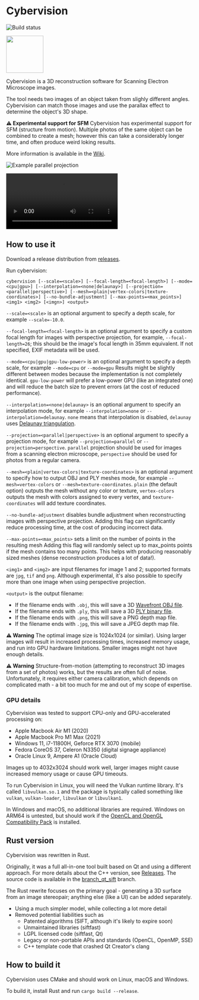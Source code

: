 # Cybervision

![Build status](https://github.com/zlogic/cybervision/actions/workflows/cargo-build.yml/badge.svg)

<img src="https://raw.githubusercontent.com/wiki/zlogic/cybervision/Cybervision.svg" width="100"/>

Cybervision is a 3D reconstruction software for Scanning Electron Microscope images.

The tool needs two images of an object taken from slighly different angles.
Cybervision can match those images and use the parallax effect to determine the object's 3D shape.

**⚠️  Experimental support for SFM** Cybervision has experimental support for SFM (structure from motion).
Multiple photos of the same object can be combined to create a mesh; however this can take a considerably longer time, and often produce weird loking results.

More information is available in the [Wiki](https://github.com/zlogic/cybervision/wiki).

![Example parallel projection](https://raw.githubusercontent.com/wiki/zlogic/cybervision/Explanation/03_mesh_small.png)

![Example perspective projection](https://raw.githubusercontent.com/wiki/zlogic/cybervision/Examples/Photos/photo6.mov)

## How to use it

Download a release distribution from [releases](/zlogic/cybervision/releases).

Run cybervision:

```shell
cybervision [--scale=<scale>] [--focal-length=<focal-length>] [--mode=<cpu|gpu>] [--interpolation=<none|delaunay>] [--projection=<parallel|perspective>] [--mesh=<plain|vertex-colors|texture-coordinates>] [--no-bundle-adjustment] [--max-points=<max_points>] <img1> <img2> [<imgn>] <output>
```

`--scale=<scale>` is an optional argument to specify a depth scale, for example `--scale=-10.0`.

`--focal-length=<focal-length>` is an optional argument to specify a custom focal length for images with perspective projection, for example, `--focal-length=26`;
this should be the image's focal length in 35mm equivalent.
If not specified, EXIF metadata will be used.

`--mode=<cpu|gpu|gpu-low-power>` is an optional argument to specify a depth scale, for example `--mode=cpu` or `--mode=gpu`
 Results might be slightly different between modes because the implementation is not completely identical.
 `gpu-low-power` will prefer a low-power GPU (like an integrated one) and will reduce the batch size to prevent errors (at the cost of reduced performance).

`--interpolation=<none|delaunay>` is an optional argument to specify an interpolation mode, for example `--interpolation=none` or `--interpolation=delaunay`.
`none` means that interpolation is disabled, `delaunay` uses [Delaunay triangulation](https://en.wikipedia.org/wiki/Delaunay_triangulation).

`--projection=<parallel|perspective>` is an optional argument to specify a projection mode, for example `--projection=parallel` or `--projection=perspective`.
`parallel` projection should be used for images from a scanning electron microscope, `perspective` should be used for photos from a regular camera.

`--mesh=<plain|vertex-colors|texture-coordinates>` is an optional argument to specify how to output OBJ and PLY meshes mode, for example `--mesh=vertex-colors` or `--mesh=texture-coordinates`.
`plain` (the default option) outputs the mesh without any color or texture, `vertex-colors` outputs the mesh with colors assigned to every vertex, and `texture-coordinates` will add texture coordinates.

`--no-bundle-adjustment` disables bundle adjustment when reconstructing images with perspective projection.
Adding this flag can significantly reduce processing time, at the cost of producing incorrect data.

`--max-points=<max_points>` sets a limit on the number of points in the resulting mesh
Adding this flag will randomly select up to max\_points points if the mesh contains too many points.
This helps with producing reasonably sized meshes (dense reconstruction produces a lot of data!).

`<img1>` and `<img2>` are input filenames for image 1 and 2; supported formats are `jpg`, `tif` and `png`.
Although experimental, it's also possible to specify more than one image when using perspective projection.

`<output>` is the output filename:
* If the filename ends with `.obj`, this will save a 3D [Wavefront OBJ file](https://en.wikipedia.org/wiki/Wavefront_.obj_file).
* If the filename ends with `.ply`, this will save a 3D [PLY binary file](https://en.wikipedia.org/wiki/PLY_(file_format)).
* If the filename ends with `.png`, this will save a PNG depth map file.
* If the filename ends with `.jpg`, this will save a JPEG depth map file.

**⚠️ Warning** The optimal image size is 1024x1024 (or similar).
Using larger images will result in increased processing times, increased memory usage, and run into GPU hardware limitations.
Smaller images might not have enough details.

**⚠️ Warning** Structure-from-motion (attempting to reconstruct 3D images from a set of photos) works, but the results are often full of noise.
Unfortunately, it requires either camera calibration, which depends on complicated math - a bit too much for me and out of my scope of expertise.

### GPU details

Cybervision was tested to support CPU-only and GPU-accelerated processing on:

* Apple Macbook Air M1 (2020)
* Apple Macbook Pro M1 Max (2021)
* Windows 11, i7-11800H, Geforce RTX 3070 (mobile)
* Fedora CoreOS 37, Celeron N3350 (digital signage appliance)
* Oracle Linux 9, Ampere A1 (Oracle Cloud)

Images up to 4032x3024 should work well, larger images might cause increased memory usage or cause GPU timeouts.

To run Cybervision in Linux, you will need the Vulkan runtime library.
It's called `libvulkan.so.1` and the package is typically called something like `vulkan`, `vulkan-loader`, `libvulkan` or `libvulkan1`.

In Windows and macOS, no additional libraries are required.
Windows on ARM64 is untested, but should work if the [OpenCL and OpenGL Compatibility Pack](https://aka.ms/clglcp-faq) is installed.

## Rust version

Cybervision was rewritten in Rust.

Originally, it was a full all-in-one tool built based on Qt and using a different approach.
For more details about the C++ version, see [Releases](/zlogic/cybervision/releases).
The source code is available in the [branch_qt_sift](../../tree/branch_qt_sift) branch.

The Rust rewrite focuses on the primary goal - generating a 3D surface from an image stereopair;
anything else (like a UI) can be added separately.

* Using a much simpler model, while collecting a lot more detail
* Removed potential liabilities such as
  * Patented algorithms (SIFT, although it's likely to expire soon)
  * Unmaintained libraries (siftfast)
  * LGPL licensed code (siftfast, Qt)
  * Legacy or non-portable APIs and standards (OpenCL, OpenMP, SSE)
  * C++ template code that crashed Qt Creator's clang

## How to build it

Cybervision uses CMake and should work on Linux, macOS and Windows.

To build it, install Rust and run `cargo build --release`.
